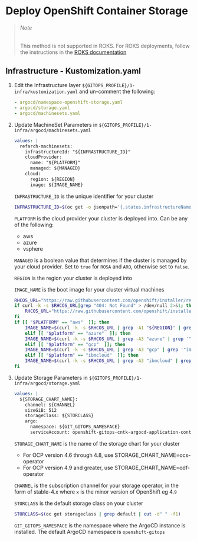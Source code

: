 # Deploy OpenShift Container Storage

> ###### Note
> This method is not supported in ROKS.  For ROKS deployments, follow the instructions in the [ROKS documentation](https://cloud.ibm.com/docs/openshift?topic=openshift-deploy-odf-vpc)

## Infrastructure - Kustomization.yaml

1. Edit the Infrastructure layer `${GITOPS_PROFILE}/1-infra/kustomization.yaml` and un-comment the following:
  
    ```yaml
    - argocd/namespace-openshift-storage.yaml
    - argocd/storage.yaml
    - argocd/machinesets.yaml
    ```
  
2. Update MachineSet Parameters in `${GITOPS_PROFILE}/1-infra/argocd/machinesets.yaml`

    ```yaml
    values: |
      refarch-machinesets:
        infrastructureId: "${INFRASTRUCTURE_ID}"
        cloudProvider:
          name: "${PLATFORM}" 
          managed: ${MANAGED}
        cloud:
          region: ${REGION}
          image: ${IMAGE_NAME}
    ```

    `INFRASTRUCTURE_ID` is the unique identifier for your cluster

    ```bash
    INFRASTRUCTURE_ID=$(oc get -o jsonpath='{.status.infrastructureName}' infrastructure cluster)
    ```

    `PLATFORM` is the cloud provider your cluster is deployed into.  Can be any of the following:
    - aws
    - azure
    - vsphere

    `MANAGED` is a boolean value that determines if the cluster is managed by your cloud provider.  Set to `true` for `ROSA` and `ARO`, otherwise set to `false`.

    `REGION` is the region your cluster is deployed into

    `IMAGE_NAME` is the boot image for your cluster virtual machines

    ```bash
    RHCOS_URL="https://raw.githubusercontent.com/openshift/installer/release-${majorVer}/data/data/rhcos.json"
    if curl -k -s $RHCOS_URL|grep "404: Not Found" > /dev/null 2>&1; then
        RHCOS_URL="https://raw.githubusercontent.com/openshift/installer/release-${majorVer}/data/data/coreos/rhcos.json"
    fi
    if [[ "$PLATFORM" == "aws"  ]]; then
        IMAGE_NAME=$(curl -k -s $RHCOS_URL | grep -A1 "${REGION}" | grep hvm | cut -d'"' -f4)
        elif [[ "$platform" == "azure"  ]]; then
        IMAGE_NAME=$(curl -k -s $RHCOS_URL | grep -A3 "azure" | grep '"image"' | cut -d'"' -f4)
        elif [[ "$platform" == "gcp"  ]]; then
        IMAGE_NAME=$(curl -k -s $RHCOS_URL | grep -A3 "gcp" | grep '"image"' | cut -d'"' -f4)
        elif [[ "$platform" == "ibmcloud"  ]]; then
        IMAGE_NAME=$(curl -k -s $RHCOS_URL | grep -A3 "ibmcloud" | grep '"path"' | cut -d'"' -f4)
    fi
    ```

3. Update Storage Parameters in `${GITOPS_PROFILE}/1-infra/argocd/storage.yaml`

    ```yaml
    values: |
      ${STORAGE_CHART_NAME}:
        channel: ${CHANNEL}
        sizeGiB: 512
        storageClass: ${STORCLASS}
        argo:
          namespace: ${GIT_GITOPS_NAMESPACE}
          serviceAccount: openshift-gitops-cntk-argocd-application-controller
    ```

    `STORAGE_CHART_NAME` is the name of the storage chart for your cluster
    - For OCP version 4.6 through 4.8, use STORAGE_CHART_NAME=ocs-operator
    - For OCP version 4.9 and greater, use STORAGE_CHART_NAME=odf-operator

    `CHANNEL` is the subscription channel for your storage operator, in the form of stable-4.x where `x` is the minor version of OpenShift eg 4.`9`

    `STORCLASS` is the default storage class on your cluster

    ```bash
    STORCLASS=$(oc get storageclass | grep default | cut -d" " -f1)
    ```

    `GIT_GITOPS_NAMESPACE` is the namespace where the ArgoCD instance is installed.  The default ArgoCD namespace is `openshift-gitops`
